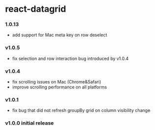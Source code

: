 react-datagrid
=================

### 1.0.13
 * add support for Mac meta key on row deselect

### v1.0.5
 * fix selection and row interaction bug introduced by v1.0.4

### v1.0.4
 * fix scrolling issues on Mac (Chrome&Safari)
 * improve scrolling performance on all platforms

### v1.0.1
 * fix bug that did not refresh groupBy grid on column visibility change

### v1.0.0 initial release